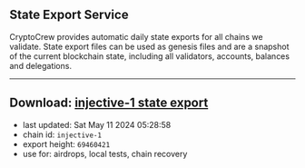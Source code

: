 ## State Export Service
CryptoCrew provides automatic daily state exports for all chains we validate. State export files can be used as genesis files and are a snapshot of the current blockchain state, including all validators, accounts, balances and delegations.

---
**Download: [injective-1 state export](https://dl-eu2.ccvalidators.com/SERVICE/injective/injective-1_export_69460421.json)**
---

- last updated: Sat May 11 2024 05:28:58
- chain id: `injective-1`
- export height: `69460421`
- use for: airdrops, local tests, chain recovery
